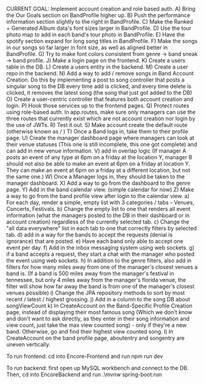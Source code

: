 CURRENT GOAL: Implement account creation and role based auth.
                A) Bring the Our Goals section on BandProfile higher up.
                B) Push the performance information section slightly to the right in BandProfile.
                C) Make the Ranked + Generated Album data's font sizes larger in BandProfile.
                D) Use the tour photo map to add in each band's tour photo in BandProfile.
                E) Have the spotify section expand for long song titles in BandProfile.
                F) Make the songs in our songs so far larger in font size, as well as aligned better in BandProfile.
                G) Try to make font colors consistent from genre -> band sneak -> band profile.
                J) Make a login page on the frontend.
                K) Create a users table in the DB.
                L) Create a users entity in the backend.
                M) Create a user repo in the backend.
                N) Add a way to add / remove songs in Band Account Creation. Do this by implementing a post to song controller that posts a singular song to the DB every time add is clicked, and every time delete is clicked, it removes the latest song (the song that just got added to the DB)
                O) Create a user-centric controller that features both account creation and login.
                P) Hook those services up to the frontend pages.
                Q) Protect routes using role-based auth. In app.routes, make sure only managers can use the three routes that currently exist which are not account creation nor login by the use of JWTs.
                R) Test it out.
                S) Make account create the default route (otherwise known as / )
                T) Once a Band logs in, take them to their profile page.
                U) Create the manager dashboard page where managers can look at their venue statuses (This one is still incomplete, this one got complete) and can add in new venue information.
                V) add in overlap logic (If manager A posts an event of any type at 6pm on a friday at the location Y, manager B should not also be able to make an event at 6pm on a friday at location Y. They can make an event at 6pm on a friday at a different location, but not the same one.)
                W) Once a Manager logs in, they should be taken to the manager dashboard.
                X) Add a way to go from the dashboard to the genre page.
                Y) Add in the band calendar view. (simple calendar for now)
                Z) Make a way to go from the band profile view after login to the calendar view.
                a) For each day, render a simple, empty list with 3 categories / tabs - Venues, Concerts, Festivals.
                b) Change the empty list to one that renders all event information (what the managers posted to the DB in their dashboard or in account creation) regardless of the currently selected tab.
                c) Change the "all data everywhere" list in each tab to one that correctly filters by selected tab. 
                d) add in a way for the bands to accept the requests (denial is ignorance) that are posted.
                e) Have each band only able to accept one event per day. 
                f) Add in the inbox messaging system using web sockets.
                g) if a band accepts a request, they start a chat with the manager who posted the event using web sockets.
                h) In addition to the genre filters, also add in filters for how many miles away from one of the manager's closest venues a band is. (If a band is 500 miles away from the manager's festival in tennessee, but only 4 miles away from the manager's florida venue, the filter will show how far away the band is from one of the manager's closest venues possible)
                i) Change the JPA repository methods to sort by most recent / latest / highest grossing.
                j) Add in a column to the song DB about songViewCount
                k) In CreateAccount on the Band-Specific Profile Creation page, instead of displaying their most famous song (Which we don't know and don't want to ask directly, as they enter in their song information and view count, just take the max view counted song) - only if they're a new band. Otherwise, go and find their highest view counted song.
                l) In CreateAccount on the band profile page, aboutentry and songentry are uneven vertically.

To run frontend:
cd into Encore-Frontend and run npm run dev

To run backend:
first open up MySQL workbench and connect to the DB. 
Then, cd into EncoreBackend and run .\mvnw spring-boot:run